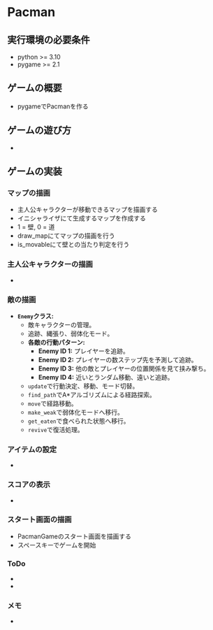 # Pacman

## 実行環境の必要条件
* python >= 3.10
* pygame >= 2.1

## ゲームの概要
* pygameでPacmanを作る

## ゲームの遊び方
* 

## ゲームの実装
### マップの描画
* 主人公キャラクターが移動できるマップを描画する
* イニシャライザにて生成するマップを作成する
* 1 = 壁, 0 = 道
* draw_mapにてマップの描画を行う
* is_movableにて壁との当たり判定を行う

### 主人公キャラクターの描画
* 

### 敵の描画
- **`Enemy`クラス:**
    - 敵キャラクターの管理。
    - 追跡、縄張り、弱体化モード。
    - **各敵の行動パターン:**
        - **Enemy ID 1:** プレイヤーを追跡。
        - **Enemy ID 2:** プレイヤーの数ステップ先を予測して追跡。
        - **Enemy ID 3:** 他の敵とプレイヤーの位置関係を見て挟み撃ち。
        - **Enemy ID 4:** 近いとランダム移動、遠いと追跡。
    - `update`で行動決定、移動、モード切替。
    - `find_path`でA\*アルゴリズムによる経路探索。
    - `move`で経路移動。
    - `make_weak`で弱体化モードへ移行。
    - `get_eaten`で食べられた状態へ移行。
    - `revive`で復活処理。

### アイテムの設定
* 

### スコアの表示
*

### スタート画面の描画
* PacmanGameのスタート画面を描画する
* スペースキーでゲームを開始

### ToDo
- 
- 

### メモ
* 
